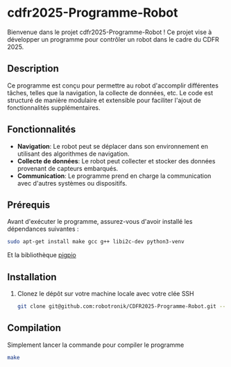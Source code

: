 # cdfr2025-Programme-Robot

Bienvenue dans le projet cdfr2025-Programme-Robot ! Ce projet vise à développer un programme pour contrôler un robot dans le cadre du CDFR 2025.

## Description

Ce programme est conçu pour permettre au robot d'accomplir différentes tâches, telles que la navigation, la collecte de données, etc. Le code est structuré de manière modulaire et extensible pour faciliter l'ajout de fonctionnalités supplémentaires.

## Fonctionnalités

- **Navigation**: Le robot peut se déplacer dans son environnement en utilisant des algorithmes de navigation.
- **Collecte de données**: Le robot peut collecter et stocker des données provenant de capteurs embarqués.
- **Communication**: Le programme prend en charge la communication avec d'autres systèmes ou dispositifs.

## Prérequis

Avant d'exécuter le programme, assurez-vous d'avoir installé les dépendances suivantes :

```bash
sudo apt-get install make gcc g++ libi2c-dev python3-venv
```
Et la bibliothèque [pigpio](https://abyz.me.uk/rpi/pigpio/index.html)


## Installation

1. Clonez le dépôt sur votre machine locale avec votre clée SSH
   ```bash
   git clone git@github.com:robotronik/CDFR2025-Programme-Robot.git --recursive
   ```
## Compilation

Simplement lancer la commande pour compiler le programme
   ```bash
   make
   ```